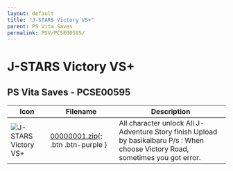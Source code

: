 ```yaml
---
layout: default
title: "J-STARS Victory VS+"
parent: PS Vita Saves
permalink: PSV/PCSE00595/
---
```

# J-STARS Victory VS+

## PS Vita Saves - PCSE00595

| Icon | Filename | Description |
|------|----------|-------------|
| ![J-STARS Victory VS+](https://github.com/bucanero/apollo-vita/raw/main/sce_sys/icon0.png) | [00000001.zip](00000001.zip){: .btn .btn-purple } | All character unlock All J-Adventure Story finish  Upload by basikalbaru P/s : When choose Victory Road, sometimes you got error.   |
